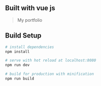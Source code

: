 ## Built with vue js

> My portfolio

## Build Setup

``` bash
# install dependencies
npm install

# serve with hot reload at localhost:8080
npm run dev

# build for production with minification
npm run build
```
